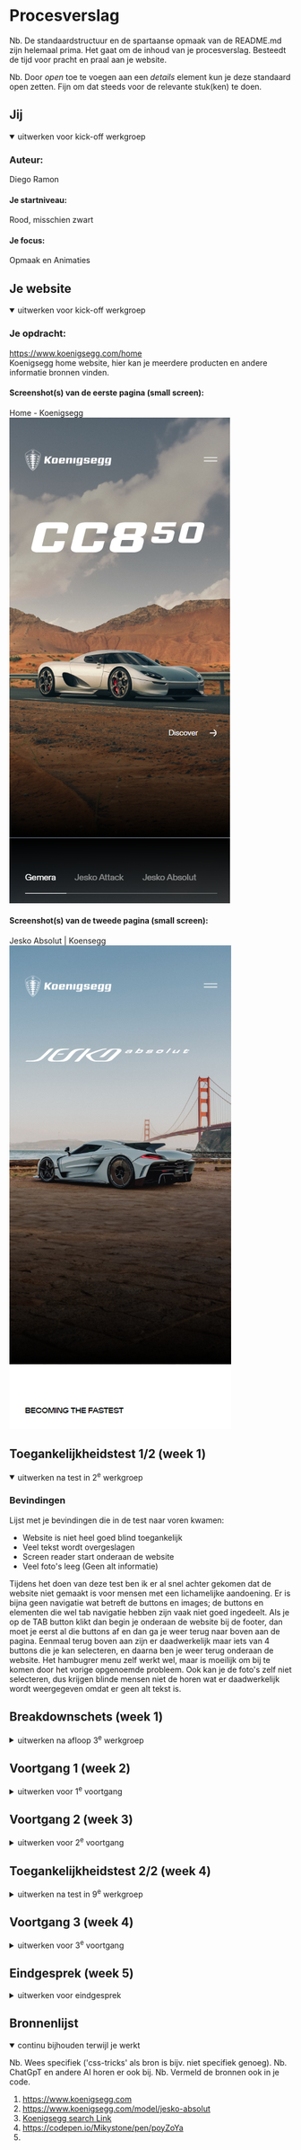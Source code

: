 # Procesverslag

Nb. De standaardstructuur en de spartaanse opmaak van de README.md zijn helemaal prima. Het gaat om de inhoud van je procesverslag. Besteedt de tijd voor pracht en praal aan je website.

Nb. Door *open* toe te voegen aan een *details* element kun je deze standaard open zetten. Fijn om dat steeds voor de relevante stuk(ken) te doen.





## Jij

<details open>
  <summary>uitwerken voor kick-off werkgroep</summary>

  ### Auteur:
  Diego Ramon

  #### Je startniveau:
  Rood, misschien zwart

  #### Je focus:
  Opmaak en Animaties
 
</details>





## Je website

<details open>
  <summary>uitwerken voor kick-off werkgroep</summary>

  ### Je opdracht:
  https://www.koenigsegg.com/home <br>
  Koenigsegg home website, hier kan je meerdere producten en andere informatie bronnen vinden.

  #### Screenshot(s) van de eerste pagina (small screen): 
  
  Home - Koenigsegg <br>
  <img src="readme-images/HomePage.png">

  #### Screenshot(s) van de tweede pagina (small screen):
  Jesko Absolut | Koensegg <br>
  <img src="readme-images/JeskoPage.png">
 
</details>



## Toegankelijkheidstest 1/2 (week 1)

<details open>
  <summary>uitwerken na test in 2<sup>e</sup> werkgroep</summary>

  ### Bevindingen
  Lijst met je bevindingen die in de test naar voren kwamen:
  <br>
  - Website is niet heel goed blind toegankelijk
  - Veel tekst wordt overgeslagen
  - Screen reader start onderaan de website
  - Veel foto's leeg (Geen alt informatie)

  Tijdens het doen van deze test ben ik er al snel achter gekomen dat de website niet gemaakt is voor mensen met een lichamelijke aandoening. Er is bijna geen navigatie wat betreft de buttons en images; de buttons en elementen die wel tab navigatie hebben zijn vaak niet goed ingedeelt. Als je op de TAB button klikt dan begin je onderaan de website bij de footer, dan moet je eerst al die buttons af en dan ga je weer terug naar boven aan de pagina. Eenmaal terug boven aan zijn er daadwerkelijk maar iets van 4 buttons die je kan selecteren, en daarna ben je weer terug onderaan de website.
  Het hambugrer menu zelf werkt wel, maar is moeilijk om bij te komen door het vorige opgenoemde probleem.
  Ook kan je de foto's zelf niet selecteren, dus krijgen blinde mensen niet de horen wat er daadwerkelijk wordt weergegeven omdat er geen alt tekst is.
</details>



## Breakdownschets (week 1)

<details>
  <summary>uitwerken na afloop 3<sup>e</sup> werkgroep</summary>

  ### de hele pagina: 
  <img src="readme-images/P1Section1.png">
  <br>
  <img src="readme-images/P1Section2.png">
  <br>
  <img src="readme-images/P2Section1.png">
  <br>
  <img src="readme-images/P2Section2.png">
  <br>
  <img src="readme-images/P2Section3.png">
  

  ### dynamisch deel (bijv menu): 
  <img src="readme-images/MenuDynamisch.png">

  ### wellicht nog een dynamisch deel (bijv filter): 
  <img src="readme-images/HeaderDynamisch.png">
  <br>
  Ik heb voor de eerste paar schetsen de meest belangrijke onderdelen uitgewerkt die niet vaak worden herhaalt of uniek van zichzelf zijn op de pagina's die ik heb uitgekozen. Ik heb van de eerst pagina twee screenshots uitgewerkt waar je duidelijk kan zien welke elementen waar worden gebruikt. De eerste foto is de aller erste section die je krijgt te zien als je de website net bezoekt, dit bestaat uit een logo, menu, een h1 en een button. Daarna krijg je de tweede section te zien op de tweede foto, en dit zijn showcases van autos met button die lijden naar andere fotos en buttons van auto's.
  Voor de tweede pagina heb ik drie screenshots uitgewerkt die alle drie uniek zijn. De eerste foto is van de aller eerste section van die pagina, dit is wat je als eerst krijgt te zien als je deze pagina bezoekt. Daarna de tweede section, dit is voornamelijk tekst en informatie, en de derde seciton is een foto met een h2
</details>





## Voortgang 1 (week 2)

<details>
  <summary>uitwerken voor 1<sup>e</sup> voortgang</summary>

  ### Stand van zaken
  hier dit ging goed & dit was lastig (neem ook screenshots op van delen van je website en code)


  ### Agenda voor meeting
  samen met je groepje opstellen

  | student 1      | student 2          | student 3    | student 4        |
  | ---            | ---                | ---          | ---              |
  | dit bespreken  | en dit             | en ik dit    | en dan ik dat    |
  | en dat ook nog | dit als er tijd is | nog een punt | dit wil ik zeker |
  | ...            | ...                | ...          | ...              |


  ### Verslag van meeting
  hier na afloop snel de uitkomsten van de meeting vastleggen

  - punt 1
  - punt 2
  - nog een punt
  - ...

</details>





## Voortgang 2 (week 3)

<details>
  <summary>uitwerken voor 2<sup>e</sup> voortgang</summary>

  ### Stand van zaken
  hier dit ging goed & dit was lastig (neem ook screenshots op van delen van je website en code)


  ### Agenda voor meeting
  samen met je groepje opstellen

  | student 1      | student 2          | student 3    | student 4        |
  | ---            | ---                | ---          | ---              |
  | dit bespreken  | en dit             | en ik dit    | en dan ik dat    |
  | en dat ook nog | dit als er tijd is | nog een punt | dit wil ik zeker |
  | ...            | ...                | ...          | ...              |


  ### Verslag van meeting
  hier na afloop snel de uitkomsten van de meeting vastleggen

  - punt 1
  - punt 2
  - nog een punt
- ...

</details>





## Toegankelijkheidstest 2/2 (week 4)

<details>
  <summary>uitwerken na test in 9<sup>e</sup> werkgroep</summary>

  ### Bevindingen
  Lijst met je bevindingen die in de test naar voren kwamen (geef ook aan wat er verbeterd is):

</details>





## Voortgang 3 (week 4)

<details>
  <summary>uitwerken voor 3<sup>e</sup> voortgang</summary>

  ### Stand van zaken
  hier dit ging goed & dit was lastig (neem ook screenshots op van delen van je website en code)


  ### Agenda voor meeting
  samen met je groepje opstellen

  | student 1      | student 2          | student 3    | student 4        |
  | ---            | ---                | ---          | ---              |
  | dit bespreken  | en dit             | en ik dit    | en dan ik dat    |
  | en dat ook nog | dit als er tijd is | nog een punt | dit wil ik zeker |
  | ...            | ...                | ...          | ...              |


  ### Verslag van meeting
  hier na afloop snel de uitkomsten van de meeting vastleggen

  - punt 1
  - punt 2
  - nog een punt
  - ...

</details>





## Eindgesprek (week 5)

<details>
  <summary>uitwerken voor eindgesprek</summary>

  ### Je uitkomst - karakteristiek screenshots:
  <img src="readme-images/dummy-plaatje.jpg" width="375px" alt="uitomst opdracht 1">


  ### Dit ging goed/Heb ik geleerd: 
  Korte omschrijving met plaatjes

  <img src="readme-images/dummy-plaatje.jpg" width="375px" alt="top">


  ### Dit was lastig/Is niet gelukt:
  Korte omschrijving met plaatjes

  <img src="readme-images/dummy-plaatje.jpg" width="375px" alt="bummer">
</details>





## Bronnenlijst

<details open>
  <summary>continu bijhouden terwijl je werkt</summary>

  Nb. Wees specifiek ('css-tricks' als bron is bijv. niet specifiek genoeg). 
  Nb. ChatGpT en andere AI horen er ook bij.
  Nb. Vermeld de bronnen ook in je code.

  1. https://www.koenigsegg.com
  2. https://www.koenigsegg.com/model/jesko-absolut
  3. [Koenigsegg search Link](https://www.google.com/search?q=koenigsegg&client=opera-gx&hs=0F3&sca_esv=24731a508b288d28&sca_upv=1&sxsrf=ADLYWIKtnU6MareJp1gvp1XBgV5XtMP8JA%3A1725648579442&ei=w07bZtDJGoCJ9u8Pz9zVuAE&oq=koe&gs_lp=Egxnd3Mtd2l6LXNlcnAiA2tvZSoCCAEyChAjGIAEGCcYigUyChAjGIAEGCcYigUyChAAGIAEGEMYigUyChAAGIAEGEMYigUyEBAAGIAEGLEDGEMYgwEYigUyEBAAGIAEGLEDGEMYgwEYigUyExAuGIAEGLEDGNEDGEMYxwEYigUyChAAGIAEGEMYigUyCxAAGIAEGLEDGIMBMgsQABiABBixAxiDAUjmClAAWI4CcAB4AJABAJgBQqABtgGqAQEzuAEDyAEA-AEBmAIDoALAAcICBBAjGCfCAhEQLhiABBixAxjRAxiDARjHAcICCBAAGIAEGLEDwgIFEAAYgATCAg4QABiABBixAxiDARiKBZgDAJIHATOgB_si&sclient=gws-wiz-serp)
  4. https://codepen.io/Mikystone/pen/poyZoYa
  5. 

</details>
